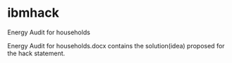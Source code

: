 # ibmhack
Energy Audit for households

Energy Audit for households.docx contains the solution(idea) proposed for the hack statement.

